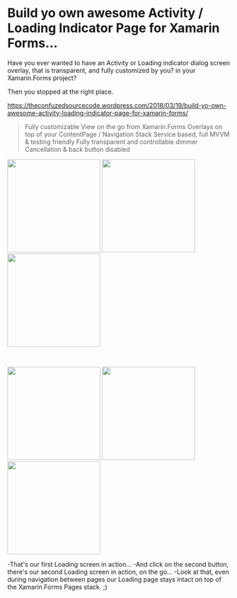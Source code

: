 Build yo own awesome Activity / Loading Indicator Page for Xamarin Forms...
==============

Have you ever wanted to have an Activity or Loading indicator dialog screen overlay, that is transparent, and fully customized by you? in your Xamarin.Forms project?

Then you stopped at the right place.

https://theconfuzedsourcecode.wordpress.com/2018/03/19/build-yo-own-awesome-activity-loading-indicator-page-for-xamarin-forms/

>Fully customizable View on the go from Xamarin.Forms
>Overlays on top of your ContentPage / Navigation Stack
>Service based, full MVVM & testing friendly
>Fully transparent and controllable dimmer
>Cancellation & back button disabled

<img src="https://github.com/UdaraAlwis/Xamarin-Playground/raw/master/XFLoadingPageService/screenshots/ios preview 1.gif"  width="210" /> <img src="https://github.com/UdaraAlwis/Xamarin-Playground/raw/master/XFLoadingPageService/screenshots/ios preview 2.gif"  width="210" /> <img src="https://github.com/UdaraAlwis/Xamarin-Playground/raw/master/XFLoadingPageService/screenshots/ios preview 3.gif"  width="210" />

<br />

<img src="https://github.com/UdaraAlwis/Xamarin-Playground/raw/master/XFLoadingPageService/screenshots/android preview 1.gif"  width="210" /> <img src="https://github.com/UdaraAlwis/Xamarin-Playground/raw/master/XFLoadingPageService/screenshots/android preview 2.gif"  width="210" /> <img src="https://github.com/UdaraAlwis/Xamarin-Playground/raw/master/XFLoadingPageService/screenshots/android preview 3.gif"  width="210" />

-That's our first Loading screen in action...
-And click on the second button, there's our second Loading screen in action, on the go...
-Look at that, even during navigation between pages our Loading page stays intact on top of the Xamarin.Forms Pages stack. ;)